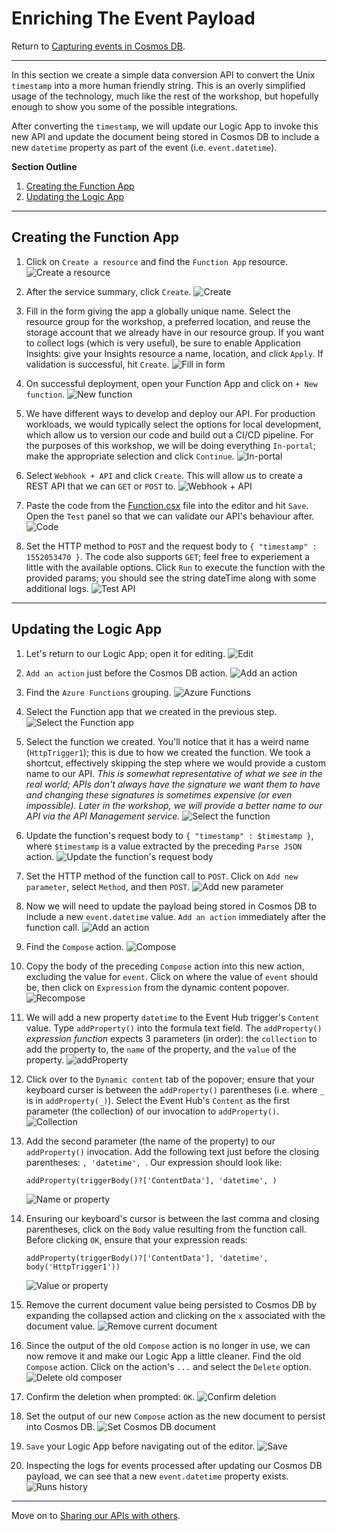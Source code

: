 # Enriching The Event Payload
Return to [Capturing events in Cosmos DB](LogicApps.md).



---



In this section we create a simple data conversion API to convert the Unix `timestamp` into a more human friendly string. This is an overly simplified usage of the technology, much like the rest of the workshop, but hopefully enough to show you some of the possible integrations.

After converting the `timestamp`, we will update our Logic App to invoke this new API and update the document being stored in Cosmos DB to include a new `datetime` property as part of the event (i.e. `event.datetime`).

**Section Outline**
1. [Creating the Function App](#creating-the-function-app)
1. [Updating the Logic App](#updating-the-logic-app)



---



## Creating the Function App

1. Click on `Create a resource` and find the `Function App` resource.
  ![Create a resource](Functions/Function/1.png)

1. After the service summary, click `Create`.
  ![Create](Functions/Function/2.png)

1. Fill in the form giving the app a globally unique name. Select the resource group for the workshop, a preferred location, and reuse the storage account that we already have in our resource group. If you want to collect logs (which is very useful), be sure to enable Application Insights: give your Insights resource a name, location, and click `Apply`. If validation is successful, hit `Create`.
  ![Fill in form](Functions/Function/3.png)

1. On successful deployment, open your Function App and click on `+ New function`.
  ![New function](Functions/Function/4.png)

1. We have different ways to develop and deploy our API. For production workloads, we would typically select the options for local development, which allow us to version our code and build out a CI/CD pipeline. For the purposes of this workshop, we will be doing everything `In-portal`; make the appropriate selection and click `Continue`.
  ![In-portal](Functions/Function/5.png)

1. Select `Webhook + API` and click `Create`. This will allow us to create a REST API that we can `GET` or `POST` to.
  ![Webhook + API](Functions/Function/6.png)

1. Paste the code from the [Function.csx](../CLI/Functions/Function.csx) file into the editor and hit `Save`. Open the `Test` panel so that we can validate our API's behaviour after.
    ![Code](Functions/Function/7.png)

1. Set the HTTP method to `POST` and the request body to `{ "timestamp" : 1552053470 }`. The code also supports `GET`; feel free to experiement a little with the available options. Click `Run` to execute the function with the provided params; you should see the string dateTime along with some additional logs.
  ![Test API](Functions/Function/8.png)



---



## Updating the Logic App

1. Let's return to our Logic App; open it for editing.
  ![Edit](Functions/Logic/1.png)

1. `Add an action` just before the Cosmos DB action.
  ![Add an action](Functions/Logic/2.png)

1. Find the `Azure Functions` grouping.
  ![Azure Functions](Functions/Logic/3.png)

1. Select the Function app that we created in the previous step.
  ![Select the Function app](Functions/Logic/4.png)

1. Select the function we created. You'll notice that it has a weird name (`HttpTrigger1`); this is due to how we created the function. We took a shortcut, effectively skipping the step where we would provide a custom name to our API. *This is somewhat representative of what we see in the real world; APIs don't always have the signature we want them to have and changing these signatures is sometimes expensive (or even impossible). Later in the workshop, we will provide a better name to our API via the API Management service.*
  ![Select the function](Functions/Logic/5.png)

1. Update the function's request body to `{ "timestamp" : $timestamp }`, where `$timestamp` is a value extracted by the preceding `Parse JSON` action.
  ![Update the function's request body](Functions/Logic/6.png)

1. Set the HTTP method of the function call to `POST`. Click on `Add new parameter`, select `Method`, and then `POST`.
  ![Add new parameter](Functions/Logic/7.png)

1. Now we will need to update the payload being stored in Cosmos DB to include a new `event.datetime` value. `Add an action` immediately after the function call.
  ![Add an action](Functions/Logic/8.png)

1. Find the `Compose` action.
  ![Compose](Functions/Logic/9.png)

1. Copy the body of the preceding `Compose` action into this new action, excluding the value for `event`. Click on where the value of `event` should be, then click on `Expression` from the dynamic content popover.
   ![Recompose](Functions/Logic/10.png)

1. We will add a new property `datetime` to the Event Hub trigger's `Content` value. Type `addProperty()` into the formula text field. The `addProperty()` *expression function* expects 3 parameters (in order): the `collection` to add the property to, the `name` of the property, and the `value` of the property.
  ![addProperty](Functions/Logic/11.png)

1. Click over to the `Dynamic content` tab of the popover; ensure that your keyboard curser is between the `addProperty()` parentheses (i.e. where `_` is in `addProperty(_)`). Select the Event Hub's `Content` as the first parameter (the collection) of our invocation to `addProperty()`.
  ![Collection](Functions/Logic/12.png)

1. Add the second parameter (the name of the property) to our `addProperty()` invocation. Add the following text just before the closing parentheses: `, 'datetime', `. Our expression should look like:
    ```
    addProperty(triggerBody()?['ContentData'], 'datetime', )
    ```
    ![Name or property](Functions/Logic/13.png)

1. Ensuring our keyboard's cursor is between the last comma and closing parentheses, click on the `Body` value resulting from the function call. Before clicking `OK`, ensure that your expression reads:
    ```
    addProperty(triggerBody()?['ContentData'], 'datetime', body('HttpTrigger1'))
    ```
    ![Value or property](Functions/Logic/14.png)

1. Remove the current document value being persisted to Cosmos DB by expanding the collapsed action and clicking on the `x` associated with the document value.
  ![Remove current document](Functions/Logic/15.png)

1. Since the output of the old `Compose` action is no longer in use, we can now remove it and make our Logic App a little cleaner. Find the old `Compose` action. Click on the action's `...` and select the `Delete` option.
  ![Delete old composer](Functions/Logic/16.png)

1. Confirm the deletion when prompted: `OK`.
  ![Confirm deletion](Functions/Logic/17.png)

1. Set the output of our new `Compose` action as the new document to persist into Cosmos DB.
  ![Set Cosmos DB document](Functions/Logic/18.png)

1. `Save` your Logic App before navigating out of the editor.
  ![Save](Functions/Logic/19.png)

1. Inspecting the logs for events processed after updating our Cosmos DB payload, we can see that a new `event.datetime` property exists.
  ![Runs history](Functions/Logic/20.png)



---



Move on to [Sharing our APIs with others](APIM.md).
